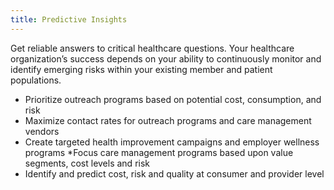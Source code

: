 ```yaml
---
title: Predictive Insights
---
```


Get reliable answers to critical healthcare questions. Your healthcare organization’s success depends on your ability to continuously monitor and identify emerging risks within your existing member and patient populations.
* Prioritize outreach programs based on potential cost, consumption, and risk
* Maximize contact rates for outreach programs and care management vendors
* Create targeted health improvement campaigns and employer wellness programs
*Focus care management programs based upon value segments, cost levels and risk
* Identify and predict cost, risk and quality at consumer and provider level